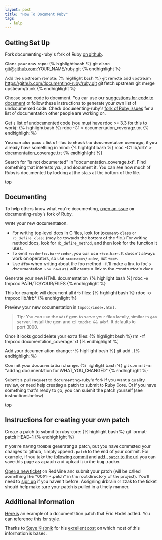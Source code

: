 ```yaml
---
layout: post
title: "How To Document Ruby"
tags:
  - help
---
```


<a name="SetUp"></a>
## Getting Set Up

Fork documenting-ruby's fork of Ruby [on github](https://github.com/documenting-ruby/ruby).

Clone your new repo:
{% highlight bash %}
git clone git@github.com:YOUR_NAME/ruby.git
{% endhighlight %}

Add the upstream remote:
{% highlight bash %}
git remote add upstream https://github.com/documenting-ruby/ruby.git
git fetch upstream
git merge upstream/trunk
{% endhighlight %}

Choose some code to document. You can use our [suggestions for code to
document](undocumented-areas.html) or follow these instructions to generate
your own list of undocumented code. Check documenting-ruby's [fork of Ruby
issues](https://github.com/documenting-ruby/ruby/issues) for a list of
documentation other people are working on.

Get a list of undocumented code (you must have rdoc >= 3.3 for this to work):
{% highlight bash %}
rdoc -C1 > documentation_coverage.txt
{% endhighlight %}

You can also pass a list of files to check the documentation coverage, if you
already have something in mind:
{% highlight bash %}
rdoc -C1 lib/drb* > documentation_coverage.txt
{% endhighlight %}

Search for "is not documented" in "documentation_coverage.txt". Find something
that interests you, and document it. You can see how much of Ruby is documented
by looking at the stats at the bottom of the file.

<a name="Documenting"></a>
<a class="top" href="#">top</a>
## Documenting

To help others know what you're documenting, [open an
issue](https://github.com/documenting-ruby/ruby/issues/new) on
documenting-ruby's fork of Ruby.

Write your new documentation.

- For writing top-level docs in C files, look for `Document-class` or
  `rb_define_class` (may be towards the bottom of the file.) For writing method
  docs, look for `rb_define_method`, and then look for the function it uses.
- To emit `<code>foo.bar</code>`, you can use `+foo.bar+`. It doesn't always
  work on operators, so use `<code>==</code>`, not `+==+`.
- Use `#foo` when writing about the foo method - it'll make a link to foo's
  documentation. `Foo.new(42)` will create a link to the constructor's docs.

Generate your new HTML documentation:
{% highlight bash %}
rdoc -o tmpdoc PATH/TO/YOUR/FILES
{% endhighlight %}

This for example will document all `drb` files:
{% highlight bash %}
rdoc -o tmpdoc lib/drb*
{% endhighlight %}

Preview your new documentation in `tmpdoc/index.html`.

> Tip: You can use the `adsf` gem to serve your files locally, similar to `gem
> server`.  Install the gem and `cd tmpdoc && adsf`. It defaults to
> port&nbsp;3000.

Once it looks good delete your extra files:
{% highlight bash %}
 rm -rf tmpdoc documentation_coverage.txt
{% endhighlight %} 

Add your documentation change:
{% highlight bash %}
 git add .
{% endhighlight %}

Commit your documentation change:
{% highlight bash %}
git commit -m "adding documentation for WHAT_YOU_CHANGED"
{% endhighlight %}

Submit a pull request to documenting-ruby's fork if you want a quality review,
or need help creating a patch to submit to Ruby Core. Or if you have something
that's ready to go, you can submit the patch yourself (see instructions below).

<a name="CreatePatch"></a>
<a class="top" href="#">top</a>
## Instructions for creating your own patch

Create a patch to submit to ruby-core:
{% highlight bash %}
 git format-patch HEAD~1
{% endhighlight %}  

If you're having trouble generating a patch, but you have committed your
changes to github, simply append `.patch` to the end of your commit. For
example, if you take the [following
commit](https://github.com/ruby/ruby/commit/071a678a156dde974d8e470b659c89cb02b07b3b)
and [add `.patch` to the
url](https://github.com/ruby/ruby/commit/071a678a156dde974d8e470b659c89cb02b07b3b.patch)
you can save this page as a patch and upload it to the bug tracker.

[Open a new ticket](http://bugs.ruby-lang.org/projects/ruby-trunk/issues/new)
on RedMine and submit your patch (will be called something like "0001-\*.patch"
in the root directory of the project). You'll need to [sign
up](http://bugs.ruby-lang.org/account/register) if you haven't before.
Assigning drbrain or zzak to the ticket should help make sure your patch is
pulled in a timely manner.

## Additional Information

[Here
is](https://github.com/ruby/ruby/commit/071a678a156dde974d8e470b659c89cb02b07b3b)
an example of a documentation patch that Eric Hodel added. You can reference
this for style.

Thanks to [Steve Klabnik](http://steveklabnik.com/) for his [excellent
post](http://blog.steveklabnik.com/2011/05/10/contributing-to-ruby-s-documentation.html)
on which most of this information is based.
